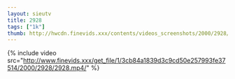 ```yaml
--- 
layout: sieutv
title: 2928
tags: ["1k"]
thumb: http://hwcdn.finevids.xxx/contents/videos_screenshots/2000/2928/preview.mp4.jpg
---
```

{% include video src="http://www.finevids.xxx/get_file/1/3cb84a1839d3c9cd50e257993fe37514/2000/2928/2928.mp4/" %} 
